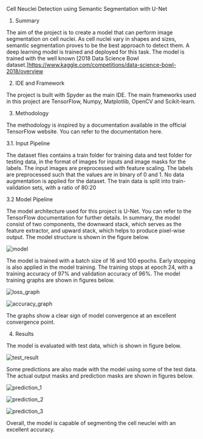 Cell Neuclei Detection using Semantic Segmentation with U-Net

1. Summary

The aim of the project is to create a model that can perform image segmentation on cell nuclei. As cell nuclei vary in shapes and sizes, semantic segmentation proves to be the best approach to detect them. A deep learning model is trained and deployed for this task. The model is trained with the well known [2018 Data Science Bowl dataset.]https://www.kaggle.com/competitions/data-science-bowl-2018/overview

2. IDE and Framework

The project is built with Spyder as the main IDE. The main frameworks used in this project are TensorFlow, Numpy, Matplotlib, OpenCV and Scikit-learn.

3. Methodology

The methodology is inspired by a documentation available in the official TensorFlow website. You can refer to the documentation here.

3.1. Input Pipeline

The dataset files contains a train folder for training data and test folder for testing data, in the format of images for inputs and image masks for the labels. The input images are preprocessed with feature scaling. The labels are preprocessed such that the values are in binary of 0 and 1. No data augmentation is applied for the dataset. The train data is split into train-validation sets, with a ratio of 80:20

3.2 Model Pipeline

The model architecture used for this project is U-Net. You can refer to the TensorFlow documentation for further details. In summary, the model consist of two components, the downward stack, which serves as the feature extractor, and upward stack, which helps to produce pixel-wise output. The model structure is shown in the figure below.

![model](https://user-images.githubusercontent.com/95268200/176823624-66f144ed-47cb-444c-82f4-e52a2164babc.png)

The model is trained with a batch size of 16 and 100 epochs. Early stopping is also applied in the model training. The training stops at epoch 24, with a training accuracy of 97% and validation accuracy of 96%. The model training graphs are shown in figures below.

![loss_graph](https://user-images.githubusercontent.com/95268200/176823640-a7f1e539-18b4-4556-995e-31cbc906937b.PNG)

![accuracy_graph](https://user-images.githubusercontent.com/95268200/176823653-4b091311-0828-4f70-9b84-03a5240c7c26.PNG)

The graphs show a clear sign of model convergence at an excellent convergence point.

4. Results

The model is evaluated with test data, which is shown in figure below.

![test_result](https://user-images.githubusercontent.com/95268200/176823713-6a28a157-ae61-4ce0-9c53-d06a3ee612c6.PNG)

Some predictions are also made with the model using some of the test data. The actual output masks and prediction masks are shown in figures below.

![prediction_1](https://user-images.githubusercontent.com/95268200/176823790-0082842c-aed5-44bf-bcf4-b19181e305be.PNG)

![prediction_2](https://user-images.githubusercontent.com/95268200/176823802-0c606a06-ecbe-4c2f-9208-1ec04c12615c.PNG)

![prediction_3](https://user-images.githubusercontent.com/95268200/176823820-b98b9469-b25b-41c3-a87d-25af92729c9c.PNG)

Overall, the model is capable of segmenting the cell neuclei with an excellent accuracy.
